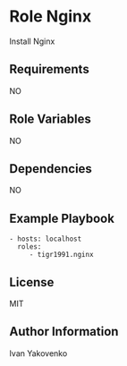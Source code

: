 Role Nginx
=========

Install Nginx

Requirements
------------

NO

Role Variables
--------------

NO

Dependencies
------------

NO

Example Playbook
----------------

    - hosts: localhost
      roles:
         - tigr1991.nginx

License
-------

MIT

Author Information
------------------

Ivan Yakovenko
